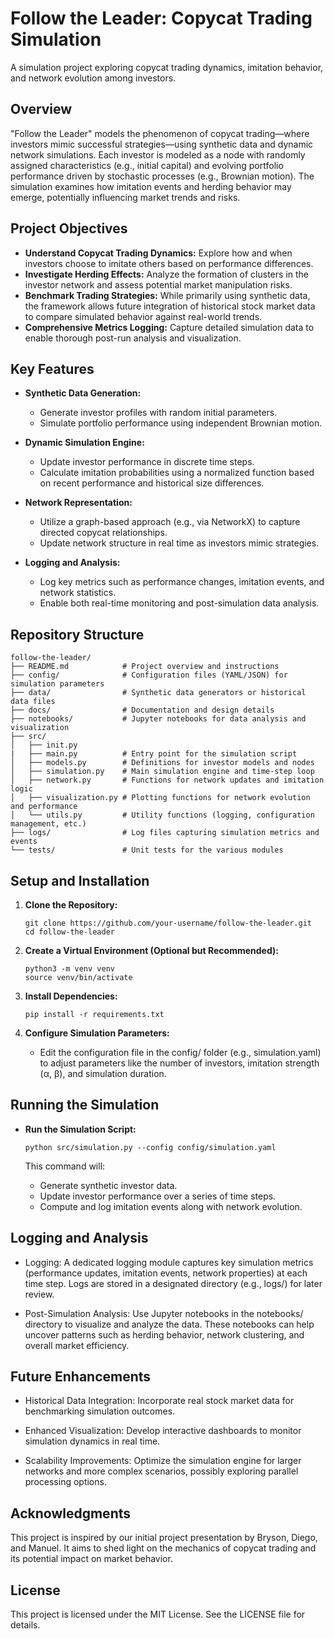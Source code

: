 # Follow the Leader: Copycat Trading Simulation

A simulation project exploring copycat trading dynamics, imitation behavior, and network evolution among investors.

## Overview

"Follow the Leader" models the phenomenon of copycat trading—where investors mimic successful strategies—using synthetic data and dynamic network simulations. Each investor is modeled as a node with randomly assigned characteristics (e.g., initial capital) and evolving portfolio performance driven by stochastic processes (e.g., Brownian motion). The simulation examines how imitation events and herding behavior may emerge, potentially influencing market trends and risks.

## Project Objectives

- **Understand Copycat Trading Dynamics:** Explore how and when investors choose to imitate others based on performance differences.
- **Investigate Herding Effects:** Analyze the formation of clusters in the investor network and assess potential market manipulation risks.
- **Benchmark Trading Strategies:** While primarily using synthetic data, the framework allows future integration of historical stock market data to compare simulated behavior against real-world trends.
- **Comprehensive Metrics Logging:** Capture detailed simulation data to enable thorough post-run analysis and visualization.

## Key Features

- **Synthetic Data Generation:** 
  - Generate investor profiles with random initial parameters.
  - Simulate portfolio performance using independent Brownian motion.
  
- **Dynamic Simulation Engine:**
  - Update investor performance in discrete time steps.
  - Calculate imitation probabilities using a normalized function based on recent performance and historical size differences.
  
- **Network Representation:**
  - Utilize a graph-based approach (e.g., via NetworkX) to capture directed copycat relationships.
  - Update network structure in real time as investors mimic strategies.
  
- **Logging and Analysis:**
  - Log key metrics such as performance changes, imitation events, and network statistics.
  - Enable both real-time monitoring and post-simulation data analysis.

## Repository Structure

```
follow-the-leader/
├── README.md            # Project overview and instructions
├── config/              # Configuration files (YAML/JSON) for simulation parameters
├── data/                # Synthetic data generators or historical data files
├── docs/                # Documentation and design details
├── notebooks/           # Jupyter notebooks for data analysis and visualization
├── src/
│   ├── init.py
|   ├── main.py          # Entry point for the simulation script
│   ├── models.py        # Definitions for investor models and nodes
│   ├── simulation.py    # Main simulation engine and time-step loop
│   ├── network.py       # Functions for network updates and imitation logic
│   ├── visualization.py # Plotting functions for network evolution and performance
│   └── utils.py         # Utility functions (logging, configuration management, etc.)
├── logs/                # Log files capturing simulation metrics and events
└── tests/               # Unit tests for the various modules
```

## Setup and Installation

1. **Clone the Repository:**
   ```
   git clone https://github.com/your-username/follow-the-leader.git
   cd follow-the-leader
   ```

2. **Create a Virtual Environment (Optional but Recommended):**
   ```
   python3 -m venv venv
   source venv/bin/activate
   ```

3. **Install Dependencies:**
   ```
   pip install -r requirements.txt
   ```

4. **Configure Simulation Parameters:**
   - Edit the configuration file in the config/ folder (e.g., simulation.yaml) to adjust parameters like the number of investors, imitation strength (α, β), and simulation duration.


## Running the Simulation

- **Run the Simulation Script:**
  ```
  python src/simulation.py --config config/simulation.yaml
  ```

  This command will:

    - Generate synthetic investor data.
    - Update investor performance over a series of time steps.
    - Compute and log imitation events along with network evolution.

## Logging and Analysis

- Logging:
    A dedicated logging module captures key simulation metrics (performance updates, imitation events, network properties) at each time step. Logs are stored in a designated directory (e.g., logs/) for later review.

- Post-Simulation Analysis:
    Use Jupyter notebooks in the notebooks/ directory to visualize and analyze the data. These notebooks can help uncover patterns such as herding behavior, network clustering, and overall market efficiency.

## Future Enhancements

- Historical Data Integration:
    Incorporate real stock market data for benchmarking simulation outcomes.

- Enhanced Visualization:
    Develop interactive dashboards to monitor simulation dynamics in real time.

- Scalability Improvements:
    Optimize the simulation engine for larger networks and more complex scenarios, possibly exploring parallel processing options.

## Acknowledgments

This project is inspired by our initial project presentation by Bryson, Diego, and Manuel. It aims to shed light on the mechanics of copycat trading and its potential impact on market behavior.

## License

This project is licensed under the MIT License. See the LICENSE file for details.